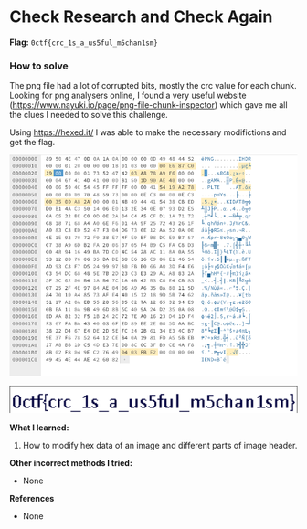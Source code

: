# Check Research and Check Again

**Flag:** `0ctf{crc_1s_a_us5ful_m5chan1sm}`

### How to solve

The png file had a lot of corrupted bits, mostly the crc value for each chunk. Looking for png analysers online, I found a very useful website (https://www.nayuki.io/page/png-file-chunk-inspector) which gave me all the clues I needed to solve this challenge. 



Using https://hexed.it/ I was able to make the necessary modifictions and get the flag.

![alt text](images/changes.png)

![alt text](images/flag1.png)

**What I learned:**

1. How to modify hex data of an image and different parts of image header.

**Other incorrect methods I tried:**

- None

**References**

- None



